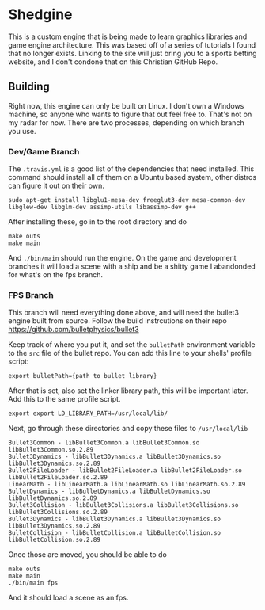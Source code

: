 # Shedgine
This is a custom engine that is being made to learn graphics libraries and game engine architecture. This was based off of a series of tutorials I found that no longer exists. Linking to the site will just bring you to a sports betting website, and I don't condone that on this Christian GitHub Repo.

## Building
Right now, this engine can only be built on Linux. I don't own a Windows machine, so anyone who wants to figure that out feel free to. That's not on my radar for now. There are two processes, depending on which branch you use.

### Dev/Game Branch
The `.travis.yml` is a good list of the dependencies that need installed. This command should install all of them on a Ubuntu based system, other distros can figure it out on their own.

```
sudo apt-get install libglu1-mesa-dev freeglut3-dev mesa-common-dev libglew-dev libglm-dev assimp-utils libassimp-dev g++
```
After installing these, go in to the root directory and do
```
make outs
make main
```
And `./bin/main` should run the engine. On the game and development branches it will load a scene with a ship and be a shitty game I abandonded for what's on the fps branch.

### FPS Branch
This branch will need everything done above, and will need the bullet3 engine built from source.
Follow the build instrcutions on their repo
https://github.com/bulletphysics/bullet3

Keep track of where you put it, and set the `bulletPath` environment variable to the `src` file of the bullet repo. You can add this line to your shells' profile script:
```
export bulletPath={path to bullet library}
```
After that is set, also set the linker library path, this will be important later. Add this to the same profile script.
```
export export LD_LIBRARY_PATH=/usr/local/lib/
```
Next, go through these directories and copy these files to `/usr/local/lib`
```
Bullet3Common - libBullet3Common.a libBullet3Common.so libBullet3Common.so.2.89
Bullet3Dynamics - libBullet3Dynamics.a libBullet3Dynamics.so libBullet3Dynamics.so.2.89
Bullet2FileLoader - libBullet2FileLoader.a libBullet2FileLoader.so libBullet2FileLoader.so.2.89
LinearMath - libLinearMath.a libLinearMath.so libLinearMath.so.2.89
BulletDynamics - libBulletDynamics.a libBulletDynamics.so libBulletDynamics.so.2.89
Bullet3Collision - libBullet3Collisions.a libBullet3Collisions.so libBullet3Collisions.so.2.89
Bullet3Dynamics - libBullet3Dynamics.a libBullet3Dynamics.so libBullet3Dynamics.so.2.89
BulletCollision - libBulletCollision.a libBulletCollision.so libBulletCollision.so.2.89
```
Once those are moved, you should be able to do 
```
make outs
make main
./bin/main fps
```
And it should load a scene as an fps.
